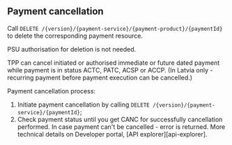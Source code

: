 ## Payment cancellation

Call `DELETE /{version}/{payment-service}/{payment-product}/{paymentId}`
to delete the corresponding payment resource. 

PSU authorisation for deletion is not needed.

TPP can cancel initiated or authorised immediate or future dated payment while payment is in status ACTC, PATC, ACSP or ACCP. (In Latvia only - recurring payment before payment execution can be cancelled.)

Payment cancellation process:

1. Initiate payment cancellation by calling  `DELETE /{version}/{payment-service}/{paymentId}`;
2. Check payment status until you get CANC for successfully cancellation performed.
In case payment can't be cancelled - error is returned. More technical details on Developer portal, [API explorer][api-explorer].




